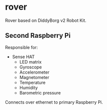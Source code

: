 # rover
Rover based on DiddyBorg v2 Robot Kit.

Second Raspberry Pi
---

Responsible for:
- Sense HAT
  - LED matrix
  - Gyroscope
  - Accelerometer
  - Magnetometer
  - Temperature
  - Humidity
  - Barometric pressure

Connects over ethernet to primary Raspberry Pi.
